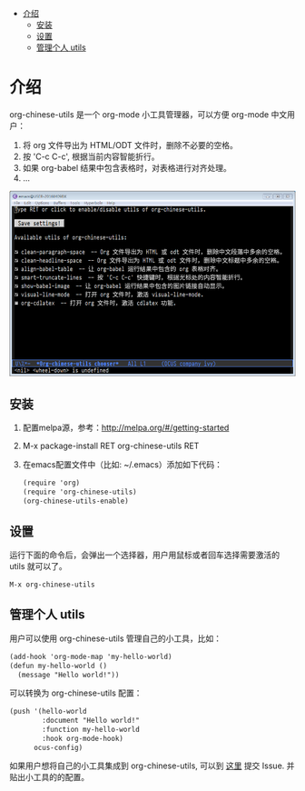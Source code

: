 - [介绍](#介绍)
  - [安装](#安装)
  - [设置](#设置)
  - [管理个人 utils](#管理个人-utils)

# 介绍<a id="orgheadline4"></a>

org-chinese-utils 是一个 org-mode 小工具管理器，可以方便 org-mode 中文用户：

1.  将 org 文件导出为 HTML/ODT 文件时，删除不必要的空格。
2.  按 'C-c C-c', 根据当前内容智能折行。
3.  如果 org-babel 结果中包含表格时，对表格进行对齐处理。
4.  &#x2026;

![img](./snapshots/org-chinese-utils.png)

## 安装<a id="orgheadline1"></a>

1.  配置melpa源，参考：<http://melpa.org/#/getting-started>
2.  M-x package-install RET org-chinese-utils RET
3.  在emacs配置文件中（比如: ~/.emacs）添加如下代码：

        (require 'org)
        (require 'org-chinese-utils)
        (org-chinese-utils-enable)

## 设置<a id="orgheadline2"></a>

运行下面的命令后，会弹出一个选择器，用户用鼠标或者回车选择需要激活的 utils 就可以了。

    M-x org-chinese-utils

## 管理个人 utils<a id="orgheadline3"></a>

用户可以使用 org-chinese-utils 管理自己的小工具，比如：

    (add-hook 'org-mode-map 'my-hello-world)
    (defun my-hello-world ()
      (message "Hello world!"))

可以转换为 org-chinese-utils 配置：

    (push '(hello-world
            :document "Hello world!"
            :function my-hello-world
            :hook org-mode-hook)
          ocus-config)

如果用户想将自己的小工具集成到 org-chinese-utils, 可以到 [这里](https://github.com/tumashu/org-chinese-utils/issues)
提交 Issue. 并贴出小工具的的配置。
